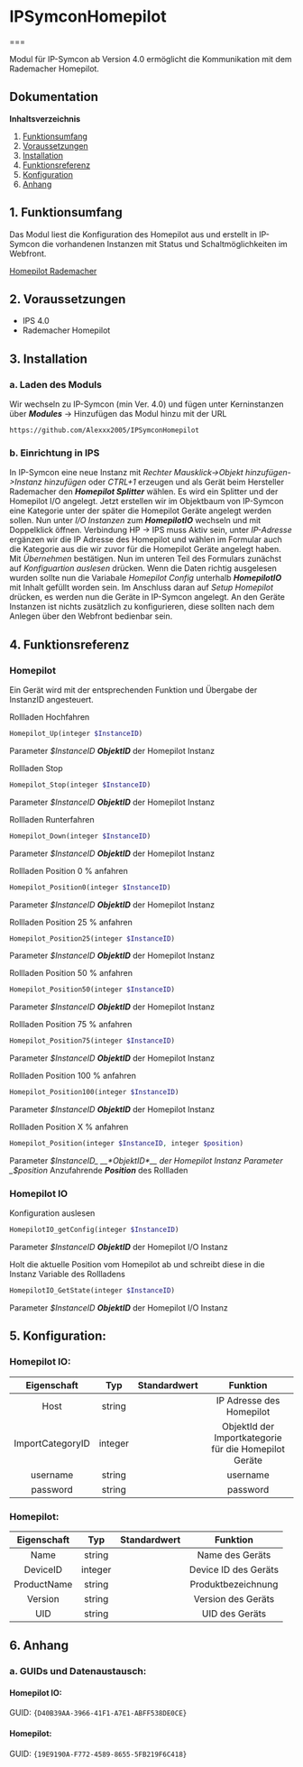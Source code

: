 # IPSymconHomepilot
===

Modul für IP-Symcon ab Version 4.0 ermöglicht die Kommunikation mit dem Rademacher Homepilot.

## Dokumentation

**Inhaltsverzeichnis**

1. [Funktionsumfang](#1-funktionsumfang)  
2. [Voraussetzungen](#2-voraussetzungen)  
3. [Installation](#3-installation)  
4. [Funktionsreferenz](#4-funktionsreferenz)
5. [Konfiguration](#5-konfiguration)  
6. [Anhang](#6-anhang) 

## 1. Funktionsumfang

Das Modul liest die Konfiguration des Homepilot aus und erstellt in IP-Symcon die vorhandenen Instanzen mit Status und Schaltmöglichkeiten im Webfront.

[Homepilot Rademacher](https://homepilot.rademacher.de/ "Homepilot Rademacher")

## 2. Voraussetzungen

 - IPS 4.0
 - Rademacher Homepilot

## 3. Installation

### a. Laden des Moduls

 Wir wechseln zu IP-Symcon (min Ver. 4.0) und fügen unter Kerninstanzen über __*Modules*__ -> Hinzufügen das Modul hinzu mit der URL
```
https://github.com/Alexxx2005/IPSymconHomepilot
```	

### b. Einrichtung in IPS

In IP-Symcon eine neue Instanz mit _Rechter Mausklick->Objekt hinzufügen->Instanz hinzufügen_ oder _CTRL+1_ erzeugen und als Gerät beim Hersteller Rademacher den __*Homepilot Splitter*__ wählen.
Es wird ein Splitter und der  Homepilot I/O angelegt. Jetzt erstellen wir im Objektbaum von IP-Symcon eine Kategorie unter der später die Homepilot Geräte angelegt werden sollen.
Nun unter _I/O Instanzen_ zum _**HomepilotIO**_ wechseln und mit Doppelklick öffnen. Verbindung HP -> IPS muss Aktiv sein, unter _IP-Adresse_ ergänzen wir die IP Adresse des Homepilot und wählen im Formular auch die Kategorie aus die wir zuvor für
die Homepilot Geräte angelegt haben. Mit _Übernehmen_ bestätigen. Nun im unteren Teil des Formulars zunächst auf _Konfiguartion auslesen_ drücken. Wenn die Daten richtig ausgelesen wurden sollte nun die Variabale
_Homepilot Config_ unterhalb _**HomepilotIO**_ mit Inhalt gefüllt worden sein. Im Anschluss daran auf _Setup Homepilot_ drücken, es werden nun die Geräte in IP-Symcon angelegt. An den Geräte Instanzen ist nichts zusätzlich zu konfigurieren,
diese sollten nach dem Anlegen über den Webfront bedienbar sein.

## 4. Funktionsreferenz

### Homepilot
Ein Gerät wird mit der entsprechenden Funktion und Übergabe der InstanzID angesteuert.
 
Rollladen Hochfahren
```php
Homepilot_Up(integer $InstanceID)
```   
Parameter _$InstanceID_ __*ObjektID*__ der Homepilot Instanz

Rollladen Stop
```php
Homepilot_Stop(integer $InstanceID)
```   
Parameter _$InstanceID_ __*ObjektID*__ der Homepilot Instanz

Rollladen Runterfahren
```php
Homepilot_Down(integer $InstanceID)
```   
Parameter _$InstanceID_ __*ObjektID*__ der Homepilot Instanz

Rollladen Position 0 % anfahren
```php
Homepilot_Position0(integer $InstanceID)
```   
Parameter _$InstanceID_ __*ObjektID*__ der Homepilot Instanz

Rollladen Position 25 % anfahren
```php
Homepilot_Position25(integer $InstanceID)
```   
Parameter _$InstanceID_ __*ObjektID*__ der Homepilot Instanz

Rollladen Position 50 % anfahren
```php
Homepilot_Position50(integer $InstanceID)
```   
Parameter _$InstanceID_ __*ObjektID*__ der Homepilot Instanz

Rollladen Position 75 % anfahren
```php
Homepilot_Position75(integer $InstanceID)
```   
Parameter _$InstanceID_ __*ObjektID*__ der Homepilot Instanz

Rollladen Position 100 % anfahren
```php
Homepilot_Position100(integer $InstanceID)
```   
Parameter _$InstanceID_ __*ObjektID*__ der Homepilot Instanz

Rollladen Position X % anfahren
```php
Homepilot_Position(integer $InstanceID, integer $position)
```   
Parameter _$InstanceID_ __*ObjektID*__ der Homepilot Instanz
Parameter _$position_ Anzufahrende __*Position*__ des Rollladen


### Homepilot IO
Konfiguration auslesen
```php
HomepilotIO_getConfig(integer $InstanceID)
```   
Parameter _$InstanceID_ __*ObjektID*__ der Homepilot I/O Instanz

Holt die aktuelle Position vom Homepilot ab und schreibt diese in die Instanz Variable des Rollladens
```php
HomepilotIO_GetState(integer $InstanceID)
```   
Parameter _$InstanceID_ __*ObjektID*__ der Homepilot I/O Instanz
 

## 5. Konfiguration:

### Homepilot IO:

| Eigenschaft       | Typ     | Standardwert | Funktion                                                  |
| :---------------: | :-----: | :----------: | :-------------------------------------------------------: |
| Host              | string  | 		     | IP Adresse des Homepilot                                  |
| ImportCategoryID  | integer | 		     | ObjektId der Importkategorie für die Homepilot Geräte     |
| username          | string  | 		     | username                                                  |
| password          | string  |              | password                                                  |



### Homepilot:  

| Eigenschaft      | Typ     | Standardwert| Funktion                                                    |
| :--------------: | :-----: | :---------: | :---------------------------------------------------------: |
| Name             | string  |             | Name des Geräts                                             |
| DeviceID         | integer |             | Device ID des Geräts                                        |
| ProductName      | string  |             | Produktbezeichnung                                          |
| Version          | string  |             | Version des Geräts                                          |
| UID              | string  |             | UID des Geräts                                              |





## 6. Anhang

###  a. GUIDs und Datenaustausch:

#### Homepilot IO:

GUID: `{D40B39AA-3966-41F1-A7E1-ABFF538DE0CE}` 


#### Homepilot:

GUID: `{19E9190A-F772-4589-8655-5FB219F6C418}` 


